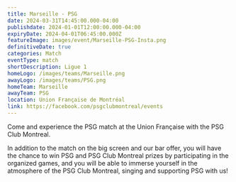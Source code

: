 ```yaml
---
title: Marseille - PSG
date: 2024-03-31T14:45:00.000-04:00
publishdate: 2024-01-01T12:00:00.000-04:00
expiryDate: 2024-04-01T06:45:00.000Z
featureImage: images/event/Marseille-PSG-Insta.png
definitiveDate: true
categories: Match
eventType: match
shortDescription: Ligue 1
homeLogo: /images/teams/Marseille.png
awayLogo: /images/teams/PSG.png
homeTeam: Marseille
awayTeam: PSG
location: Union Française de Montréal
link: https://facebook.com/psgclubmontreal/events
---
```


Come and experience the PSG match at the Union Française with the PSG Club Montreal.

In addition to the match on the big screen and our bar offer, you will have the chance to win PSG and PSG Club Montreal prizes by participating in the organized games, and you will be able to immerse yourself in the atmosphere of the PSG Club Montreal, singing and supporting PSG with us!
